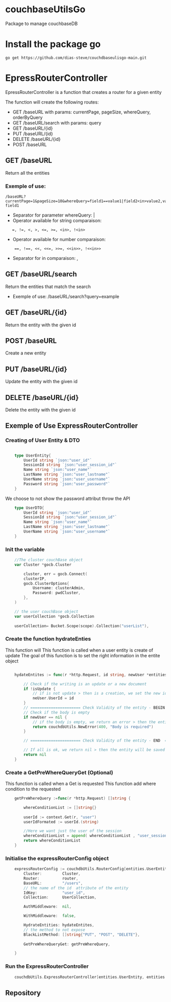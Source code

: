 # couchbaseUtilsGo
Package to manage couchbaseDB


# Install the package go

```
go get https://github.com/dias-steve/couchdbaseulisgo-main.git
```

# EpressRouterController

 EpressRouterController is a function that creates a router for a given entity

 The function will create the following routes:
   - GET /baseURL with params: currentPage, pageSize, whereQuery, orderByQuery
   - GET /baseURL/search with params: query
   - GET /baseURL/{id}
   - PUT /baseURL/{id}
   - DELETE /baseURL/{id}
   - POST /baseURL

 ## GET /baseURL
 Return all the entities
### Exemple of use:
```
/baseURL?currentPage=1&pageSize=10&whereQuery=field1==value1|field2<in>value2,value2&orderByQuery=-field1
```
   - Separator for parameter whereQuery: |
   - Operator available for string comparaison: 
```
   =, !=, <, >, <=, >=, <in>, !<in>
```
   - Operator available for number comparaison:
```
    ==, !==, <<, <<=, >>=, <<in>>, !<<in>>
```
   - Separator for in comparaison: ,

 ## GET /baseURL/search

 Return the entities that match the search
   - Exemple of use: /baseURL/search?query=example

 ## GET /baseURL/{id}

 Return the entity with the given id

 ## POST /baseURL

 Create a new entity

 ## PUT /baseURL/{id}

 Update the entity with the given id

 ## DELETE /baseURL/{id}

 Delete the entity with the given id

## Exemple of Use ExpressRouterController



### Creating of User Entity & DTO

```go

    type UserEntity{
        UserId string `json:"user_id"`
        SessionId string `json:"user_session_id"`
        Name string `json:"user_name"`
        LastName string `json:"user_lastname"`
        UserName string `json:"user_username"`
        Password string `json:"user_password"`
    }

```

We choose to not show the password attribut throw the API
```go
    type UserDTO{
        UserId string `json:"user_id"`
        SessionId string `json:"user_session_id"`
        Name string `json:"user_name"`
        LastName string `json:"user_lastname"`
        UserName string `json:"user_username"`
    }

```


### Init the variable

```go 
    //The cluster couchBase object
    var Cluster *gocb.Cluster 

    	cluster, err = gocb.Connect(
		clusterIP,
		gocb.ClusterOptions{
			Username: clusterAdmin,
			Password: pwdCluster,
		},
	)

    // the user couchBase object
    var userCollection *gocb.Collection 
    
    userCollection= Bucket.Scope(scope).Collection("userList"),

```

### Create the function hydrateEnties
This function will 
This function is called when a user entity is create of update
The goal of this function is to set the right information in the entite object

```go

    hydateEntites := func(r *http.Request, id string, newUser *entities.UserEntity, isUpdate bool) error {

		// Check if the writing is an update or a new document
		if !isUpdate {
			// if is not update > then is a creation, we set the new id generated to the entity
			neUser.UserId = id
		}
		// ====================== Check Validity of the entity - BEGIN ======================
		// Check if the body is empty
		if newUser == nil {
			// if the body is empty, we return an error > then the entity be not saved
			return couchdbUtils.NewError(400, "Body is required")
		}

		// ====================== Check Validity of the entity - END  ======================

		// If all is ok, we return nil > then the entity will be saved
		return nil
	}

```

### Create a GetPreWhereQueryGet (Optional)
This function is called when a Get is requested
This function add where condition to the requested
```go 
    getPreWhereQuery :=func(r *http.Request) []string {

        whereConditionList := []string{}
        
        userId := context.Get(r, "user")
        userIdFormated := userId.(string)

        //Here we want just the user of the session
        whereConditionList = append( whereConditionList , "user_session_id = '"+userIdFormated+"'")
		return whereConditionList
	}
```

### Initialise the expressRouterConfig object
```go
	expressRouterConfig := couchdbUtils.RouterConfig[entities.UserEntity, entities.UserDto]{
		Cluster:         Cluster,
		Router:          router,
		BaseURL:         "/users",
        // the name of the id  attribute of the entity
		IdKey:           "user_id",
		Collection:      UserCollection,

		AuthMiddleware:  nil,

		WithMiddleware:  false,

		HydrateEntities: hydateEntites,
        // the method to not expose
		BlackListMethod: []string{"PUT", "POST", "DELETE"},
        
        GetPreWhereQueryGet: getPreWhereQuery,

	}
```


### Run the ExpressRouterController

```go
    couchdbUtils.ExpressRouterController[entities.UserEntity, entities.UserDto](expressRouterConfig)

```



## Repository


